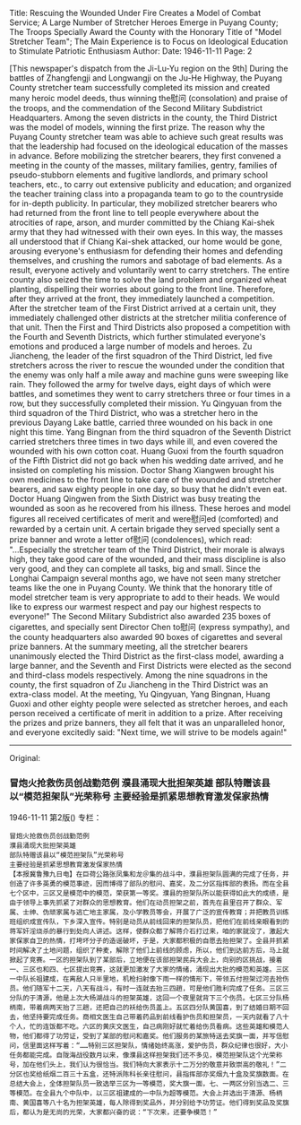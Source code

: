 Title: Rescuing the Wounded Under Fire Creates a Model of Combat Service; A Large Number of Stretcher Heroes Emerge in Puyang County; The Troops Specially Award the County with the Honorary Title of "Model Stretcher Team"; The Main Experience is to Focus on Ideological Education to Stimulate Patriotic Enthusiasm
Author: 
Date: 1946-11-11
Page: 2

[This newspaper's dispatch from the Ji-Lu-Yu region on the 9th] During the battles of Zhangfengji and Longwangji on the Ju-He Highway, the Puyang County stretcher team successfully completed its mission and created many heroic model deeds, thus winning the慰问 (consolation) and praise of the troops, and the commendation of the Second Military Subdistrict Headquarters. Among the seven districts in the county, the Third District was the model of models, winning the first prize. The reason why the Puyang County stretcher team was able to achieve such great results was that the leadership had focused on the ideological education of the masses in advance. Before mobilizing the stretcher bearers, they first convened a meeting in the county of the masses, military families, gentry, families of pseudo-stubborn elements and fugitive landlords, and primary school teachers, etc., to carry out extensive publicity and education; and organized the teacher training class into a propaganda team to go to the countryside for in-depth publicity. In particular, they mobilized stretcher bearers who had returned from the front line to tell people everywhere about the atrocities of rape, arson, and murder committed by the Chiang Kai-shek army that they had witnessed with their own eyes. In this way, the masses all understood that if Chiang Kai-shek attacked, our home would be gone, arousing everyone's enthusiasm for defending their homes and defending themselves, and crushing the rumors and sabotage of bad elements. As a result, everyone actively and voluntarily went to carry stretchers. The entire county also seized the time to solve the land problem and organized wheat planting, dispelling their worries about going to the front line. Therefore, after they arrived at the front, they immediately launched a competition. After the stretcher team of the First District arrived at a certain unit, they immediately challenged other districts at the stretcher militia conference of that unit. Then the First and Third Districts also proposed a competition with the Fourth and Seventh Districts, which further stimulated everyone's emotions and produced a large number of models and heroes. Zu Jiancheng, the leader of the first squadron of the Third District, led five stretchers across the river to rescue the wounded under the condition that the enemy was only half a mile away and machine guns were sweeping like rain. They followed the army for twelve days, eight days of which were battles, and sometimes they went to carry stretchers three or four times in a row, but they successfully completed their mission. Yu Qingyuan from the third squadron of the Third District, who was a stretcher hero in the previous Dayang Lake battle, carried three wounded on his back in one night this time. Yang Bingnan from the third squadron of the Seventh District carried stretchers three times in two days while ill, and even covered the wounded with his own cotton coat. Huang Guoxi from the fourth squadron of the Fifth District did not go back when his wedding date arrived, and he insisted on completing his mission. Doctor Shang Xiangwen brought his own medicines to the front line to take care of the wounded and stretcher bearers, and saw eighty people in one day, so busy that he didn't even eat. Doctor Huang Qingwen from the Sixth District was busy treating the wounded as soon as he recovered from his illness. These heroes and model figures all received certificates of merit and were慰问ed (comforted) and rewarded by a certain unit. A certain brigade they served specially sent a prize banner and wrote a letter of慰问 (condolences), which read: "...Especially the stretcher team of the Third District, their morale is always high, they take good care of the wounded, and their mass discipline is also very good, and they can complete all tasks, big and small. Since the Longhai Campaign several months ago, we have not seen many stretcher teams like the one in Puyang County. We think that the honorary title of model stretcher team is very appropriate to add to their heads. We would like to express our warmest respect and pay our highest respects to everyone!" The Second Military Subdistrict also awarded 235 boxes of cigarettes, and specially sent Director Chen to慰问 (express sympathy), and the county headquarters also awarded 90 boxes of cigarettes and several prize banners. At the summary meeting, all the stretcher bearers unanimously elected the Third District as the first-class model, awarding a large banner, and the Seventh and First Districts were elected as the second and third-class models respectively. Among the nine squadrons in the county, the first squadron of Zu Jiancheng in the Third District was an extra-class model. At the meeting, Yu Qingyuan, Yang Bingnan, Huang Guoxi and other eighty people were selected as stretcher heroes, and each person received a certificate of merit in addition to a prize. After receiving the prizes and prize banners, they all felt that it was an unparalleled honor, and everyone excitedly said: "Next time, we will strive to be models again!"



<hr /> 

Original: 


### 冒炮火抢救伤员创战勤范例  濮县涌现大批担架英雄  部队特赠该县以“模范担架队”光荣称号  主要经验是抓紧思想教育激发保家热情

1946-11-11
第2版()
专栏：

    冒炮火抢救伤员创战勤范例
    濮县涌现大批担架英雄
    部队特赠该县以“模范担架队”光荣称号
    主要经验是抓紧思想教育激发保家热情
    【本报冀鲁豫九日电】在巨荷公路张凤集和龙＠集的战斗中，濮县担架队圆满的完成了任务，并创造了许多英勇的模范事迹，因而博得了部队的慰问、嘉奖，及二分区指挥部的表扬。而在全县七个区中，三区又是模范中的模范，荣获第一等奖。濮县的担架队所以能获得如此大的成绩，是由于领导上事先抓紧了对群众的思想教育。他们在动员担架之前，首先在县里召开了群众、军属、士绅、伪顽家属与逃亡地主家属，及小学教员等会，开展了广泛的宣传教育；并把教员训练班组织成宣传队，下乡深入宣传。特别是动员从前线回来的担架队员，把他们在前线亲眼看到的蒋军奸淫烧杀的暴行到处向人讲述。这样，使群众都了解蒋介石打过来，咱的家就没了，激起大家保家自卫的热情，打垮坏分子的造谣破坏，于是，大家都积极的自愿去抬担架了。全县并抓紧时间解决了土地问题，组织了种麦，解除了他们上前线的顾虑，所以，他们到达前方后，马上就掀起了竞赛。一区的担架队到了某部后，立地便在该部担架民兵大会上，向别的区挑战，接着一、三区也和四、七区提出竞赛，这就更加激发了大家的情绪，涌现出大批的模范和英雄。三区一中队长祖建成，在离敌人只半里地，机枪扫射像下雨一样的情形下，带领五付担架过河去抢伤员。他们随军十二天，八天有战斗，有时一连就去抬三四趟，可是他们胜利完成了任务。三区三分队的于清源，他是上次大杨湖战斗的担架英雄，这回一个夜里就背下三个伤员。七区三分队杨柄南，带着病两天抬了三趟，还把自己的袄给伤员盖上。五区四分队黄国喜，到了结婚日期不回去，他坚持要完成任务。商相文医生自己带着药品到前线看护伤员和担架员，一天内就看了八十个人，忙的连饭都不吃。六区的黄庆文医生，自己病刚好就忙着给伤员看病。这些英雄和模范人物，他们都得了功劳证，受到了某部的慰问和嘉奖。他们服务的某旅特送去奖旗一面，并写信慰问，信里面这样写着：“……特别三区担架队，情绪始终高涨，爱护伤员，群众纪律也很好，大小任务都能完成。自陇海战役数月以来，像濮县这样担架我们还不多见，模范担架队这个光荣称号，加在他们头上，我们认为很恰当。我们特向大家表示十二万分的敬意并致崇高的敬礼！”二分区也奖给纸烟二百三十五盒，还特派陈科长亲往慰问，县指挥部亦奖烟九十盒及奖旗数面。在总结大会上，全体担架队员一致选举三区为一等模范，奖大旗一面，七、一两区分别当选二、三等模范。在全县九个中队中，以三区祖建成的一中队为超等模范。大会上并选出于清源、杨柄南、黄国喜等八十名为担架英雄，每人除得到奖品外，并分别给予功劳证。他们得到奖品及奖旗后，都认为是无尚的光荣，大家都兴奋的说：“下次来，还要争模范！”
